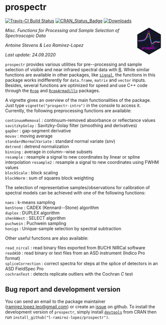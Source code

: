 # prospectr

[![Travis-CI Build Status](https://travis-ci.org/l-ramirez-lopez/prospectr.svg?branch=master)](https://travis-ci.org/l-ramirez-lopez/prospectr/)
[![CRAN_Status_Badge](http://www.r-pkg.org/badges/version/prospectr)](http://cran.r-project.org/web/packages/prospectr)
[![Downloads](https://cranlogs.r-pkg.org/badges/prospectr)](https://cranlogs.r-pkg.org/badges/prospectr)

<img align="right" src="./man/figures/logo.png" width="15%">

<!-- badges: end -->

<em><p align="left"> Misc. Functions for Processing and Sample Selection of Spectroscopic Data </p></em>
_Antoine Stevens & Leo Ramirez-Lopez_

_Last update: 24.09.2020_

`prospectr` provides various utilities for pre--processing and sample selection 
of visible and near infrared spectral data with [R](http://cran.r-project.org/). 
While similar functions are available in other packages, like [`signal`](http://cran.r-project.org/web/packages/signal/index.html), the 
functions in this package works indifferently for `data.frame`, `matrix` and 
`vector` inputs. Besides, several functions are optimized for speed and use 
C++ code through the [`Rcpp`](http://cran.r-project.org/web/packages/Rcpp/index.html) 
and [`RcppArmadillo`](http://cran.r-project.org/web/packages/RcppArmadillo/index.html)
packages.

A vignette gives an overview of the main functionalities of the package. Just
type `vignette("prospectr-intro")` in the console to access it. Currently, the 
following preprocessing functions are available:

 `continuumRemoval`      : continuum-removed absorbance or reflectance values                     
 `savitzkyGolay`         : Savitzky-Golay filter (smoothing and derivatives)                      
 `gapDer`                : gap-segment derivative                                                 
 `movav`                 : moving average                                                         
 `standardNormalVariate` : standard normal variate (snv)                                          
 `detrend`               : detrend normalization                                                  
 `binning`               : average in column--wise subsets                                        
 `resample`              : resample a signal to new coordinates by linear or spline interpolation 
 `resample2`             : resample a signal to new coordinates using FWHM values                 
 `blockScale`            : block scaling                                                           
 `blockNorm`             : sum of squares block weighting                                         

The selection of representative samples/observations for calibration of spectral 
models can be achieved with one of the following functions:

 `naes`      : k-means sampling    
 `kenStone`  : CADEX (Kennard--Stone) algorithm                
 `duplex`    : DUPLEX algorithm                                
 `shenkWest` : SELECT algorithm                                
 `puchwein`  : Puchwein sampling                               
 `honigs`    : Unique-sample selection by spectral subtraction 

Other useful functions are also available:

 `read_nircal`      : read binary files exported from BUCHI NIRCal software  
 `readASD`          : read binary or text files from an ASD instrument (Indico Pro format)         
 `spliceCorrection` : correct spectra for steps at the splice of detectors in an ASD FieldSpec Pro  
 `cochranTest`      : detects replicate outliers with the Cochran _C_ test                         

## Bug report and development version

You can send an email to the package maintainer (<ramirez.lopez.leo@gmail.com>) 
or create an [issue](http://github.com/l-ramirez-lopez/prospectr/issues) on github. 
To install the development version of `prospectr`, simply install [`devtools`](http://cran.r-project.org/web/packages/devtools/index.html) from 
CRAN then run `install_github("l-ramirez-lopez/prospectr")`.
